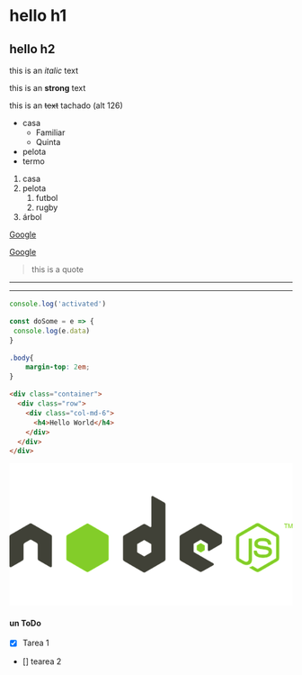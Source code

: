 <!-- HEADINGS -->
# hello h1
## hello h2

<!-- TEXT -->
this is an *italic* text

this is an **strong** text

this is an ~~text~~ tachado (alt 126)

<!-- LIST UL-->
* casa
    * Familiar
    * Quinta
* pelota
* termo

1. casa
2. pelota
   1. futbol
   2. rugby
3. árbol

<!-- ENLACE-->
[Google](https://www.google.com)

[Google](https://www.google.com "custom title")

<!-- Quote -->
> this is a quote

<!-- LINEAS -->
---
___

<!-- CODIGO -->
```javascript
console.log('activated') 
```

```javascript 
const doSome = e => {
 console.log(e.data)
}
```

```css
.body{
    margin-top: 2em;
}
```

```html
<div class="container">
  <div class="row">
    <div class="col-md-6">
      <h4>Hello World</h4>
    </div>
  </div>
</div>
```

<!-- IMAGENES -->
![un logo de node](node.png "logo")

<!-- EN GITHUB-->
#### un ToDo
* [x] Tarea 1
* [] tearea 2